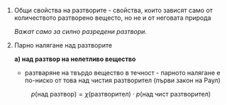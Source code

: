 1. Общи свойства на разтворите - свойства, които зависят само от количеството разтворено вещесто, но не и от неговата природа
	
	*Важат само за силно разредени разтвори.*

2. Парно налягане над разтворите
	
	**а) над разтвор на нелетливо вещество**
	- разтваряне на твърдо вещество в течност - парното налягане е по-ниско от това над чистия разтворител (първи закон на Раул)
	
	$$p(\text{над разтвор}) = \chi (\text{разтворител})\cdot p(\text{над чист разтворител})$$